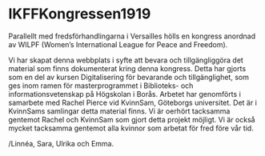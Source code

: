 # IKFFKongressen1919

Parallellt med fredsförhandlingarna i Versailles hölls en kongress anordnad av WILPF (Women’s International League for Peace and Freedom).

Vi har skapat denna webbplats i syfte att bevara och tillgängliggöra det material som finns dokumenterat kring denna kongress. Detta har gjorts som en del av kursen Digitalisering för bevarande och tillgänglighet, som ges inom ramen för masterprogrammet i Biblioteks- och informationsvetenskap på Högskolan i Borås. Arbetet har genomförts i samarbete med Rachel Pierce vid KvinnSam, Göteborgs universitet. Det är i KvinnSams samlingar detta material finns. Vi är oerhört tacksamma gentemot Rachel och KvinnSam som gjort detta projekt möjligt. Vi är också mycket tacksamma gentemot alla kvinnor som arbetat för fred före vår tid. 

/Linnéa, Sara, Ulrika och Emma. 
